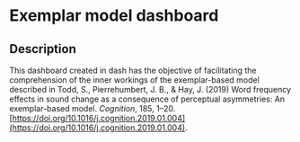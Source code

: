 # Exemplar model dashboard

## Description
This dashboard created in dash has the objective of facilitating the comprehension of the inner workings of the exemplar-based model described in
Todd, S., Pierrehumbert, J. B., & Hay, J. (2019) Word frequency effects in sound change as a consequence of perceptual asymmetries: An exemplar-based model. *Cognition*, 185, 1–20. [https://doi.org/10.1016/j.cognition.2019.01.004](https://doi.org/10.1016/j.cognition.2019.01.004).
